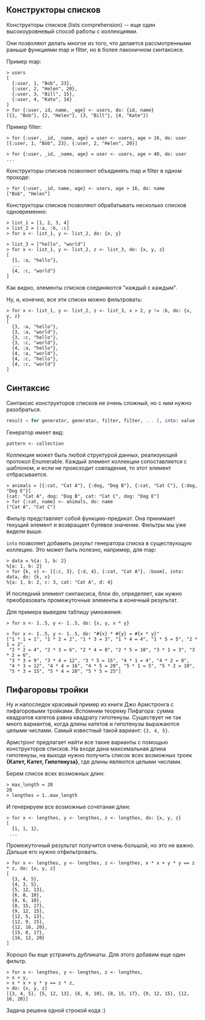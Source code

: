 ## Конструкторы списков

Конструкторы списков (lists comprehension) -- еще один высокоуровневый способ работы с коллекциями.

Они позволяют делать многое из того, что делается рассмотренными раньше функциями map и filter, но в более лаконичном синтаксисе.

Пример map:

```elixir-iex
> users
[
  {:user, 1, "Bob", 23},
  {:user, 2, "Helen", 20},
  {:user, 3, "Bill", 15},
  {:user, 4, "Kate", 14}
]
> for {:user, id, name, _age} <- users, do: {id, name}
[{1, "Bob"}, {2, "Helen"}, {3, "Bill"}, {4, "Kate"}]
```

Пример filter:

```elixir-iex
> for {:user, _id, _name, age} = user <- users, age > 16, do: user
[{:user, 1, "Bob", 23}, {:user, 2, "Helen", 20}]

> for {:user, _id, _name, age} = user <- users, age > 40, do: user
...
```

Конструкторы списков позволяют объединять map и filter в одном проходе:

```elixir-iex
> for {:user, _id, name, age} <- users, age > 16, do: name
["Bob", "Helen"]
```

Конструкторы списков позволяют обрабатывать несколько списков одновременно:

```elixir-iex
> list_1 = [1, 2, 3, 4]
> list_2 = [:a, :b, :c]
> for x <- list_1, y <- list_2, do: {x, y}

> list_3 = ["hello", "world"]
> for x <- list_1, y <- list_2, z <- list_3, do: {x, y, z}
[
  {1, :a, "hello"},
  ...
  {4, :c, "world"}
]
```

Как видно, элементы списков соединяются "каждый с каждым".

Ну, и, конечно, все эти списки можно фильтровать:

```elixir-iex
> for x <- list_1, y <- list_2, z <- list_3, x > 2, y != :b, do: {x, y, z}
[
  {3, :a, "hello"},
  {3, :a, "world"},
  {3, :c, "hello"},
  {3, :c, "world"},
  {4, :a, "hello"},
  {4, :a, "world"},
  {4, :c, "hello"},
  {4, :c, "world"}
]
```

## Синтаксис

Синтаксис конструкторов списков не очень сложный, но с ним нужно разобраться.

```elixir
result = for generator, generator, filter, filter, ... [, into: value ], do: expression
```

Генератор имеет вид:

```
pattern <- collection
```

Коллекция может быть любой структурой данных, реализующей протокол Enumerable. Каждый элемент коллекции сопоставляется с шаблоном, и если не происходит совпадения, то этот элемент отбрасывается.

```elixir-iex
> animals = [{:cat, "Cat A"}, {:dog, "Dog B"}, {:cat, "Cat C"}, {:dog, "Dog E"}]
[cat: "Cat A", dog: "Dog B", cat: "Cat C", dog: "Dog E"]
> for {:cat, name} <- animals, do: name
["Cat A", "Cat C"]
```

Фильтр представляет собой функцию-предикат. Она принимает текущий элемент и возвращает булевое значение. Фильтры мы уже видели выше.

`into` позволяет добавить результ генератора списка в существующую коллецию. Это может быть полезно, например, для map:

```elixir-iex
> data = %{a: 1, b: 2}
%{a: 1, b: 2}
> for {k, v} <- [{:c, 3}, {:d, 4}, {:cat, "Cat A"}, :boom], into: data, do: {k, v}
%{a: 1, b: 2, c: 3, cat: "Cat A", d: 4}
```

И последний элемент синтаксиса, блок do, определяет, как нужно преобразовать промежуточные элементы в конечный результат.

Для примера выведем таблицу умножения:

```elixir-iex
> for x <- 1..5, y <- 1..5, do: {x, y, x * y}

> for x <- 1..5, y <- 1..5, do: "#{x} * #{y} = #{x * y}"
["1 * 1 = 1", "1 * 2 = 2", "1 * 3 = 3", "1 * 4 = 4", "1 * 5 = 5", "2 * 1 = 2",
 "2 * 2 = 4", "2 * 3 = 6", "2 * 4 = 8", "2 * 5 = 10", "3 * 1 = 3", "3 * 2 = 6",
 "3 * 3 = 9", "3 * 4 = 12", "3 * 5 = 15", "4 * 1 = 4", "4 * 2 = 8",
 "4 * 3 = 12", "4 * 4 = 16", "4 * 5 = 20", "5 * 1 = 5", "5 * 2 = 10",
 "5 * 3 = 15", "5 * 4 = 20", "5 * 5 = 25"]
```

## Пифагоровы тройки

Ну и напоследок красивый пример из книги Джо Армстронга с пифагоровыми тройками. Вспомним теорему Пифагора: сумма квадратов катетов равна квадрату гипотенузы. Существует не так много вариантов, когда длины катетов и гипотенузы выражаются целыми числами. Самый известный такой вариант: `{3, 4, 5}`.

Армстронг предлагает найти все такие варианты с помощью конструкторов списков.  На входе дана максимальная длина гипотенузы, на выходе нужно получить список всех возможных троек **{Катет, Катет, Гипотенуза}**, где длины являются целыми числами.

Берем список всех возможных длин:

```elixir-iex
> max_length = 20
20
> lengthes = 1..max_length
```

И генерируем все возможные сочетания длин:

```elixir-iex
> for x <- lengthes, y <- lengthes, z <- lengthes, do: {x, y, z}
[
  {1, 1, 1},
 ...
```

Промежуточный результат получится очень большой, но это не важно. Дальше его нужно отфильтровать.

```elixir-iex
> for x <- lengthes, y <- lengthes, z <- lengthes, x * x + y * y == z * z, do: {x, y, z}
[
  {3, 4, 5},
  {4, 3, 5},
  {5, 12, 13},
  {6, 8, 10},
  {8, 6, 10},
  {8, 15, 17},
  {9, 12, 15},
  {12, 5, 13},
  {12, 9, 15},
  {12, 16, 20},
  {15, 8, 17},
  {16, 12, 20}
]
```

Хорошо бы еще устранить дубликаты. Для этого добавим еще один фильтр.

```elixir-iex
> for x <- lengthes, y <- lengthes, z <- lengthes,
> x < y,
> x * x + y * y == z * z,
> do: {x, y, z}
[{3, 4, 5}, {5, 12, 13}, {6, 8, 10}, {8, 15, 17}, {9, 12, 15}, {12, 16, 20}]
```

Задача решена одной строкой кода :)
